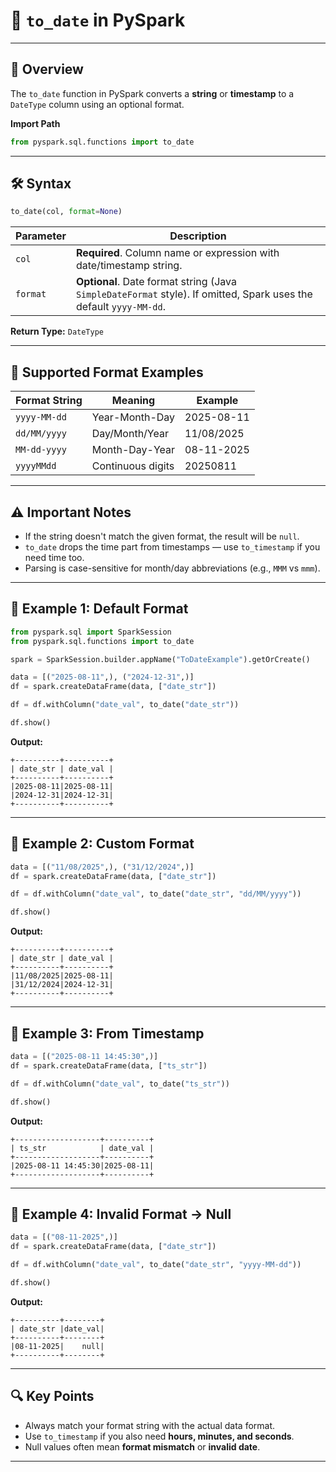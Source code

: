 # 📅 `to_date` in PySpark

---

## 📝 Overview
The `to_date` function in PySpark converts a **string** or **timestamp** to a `DateType` column using an optional format.

**Import Path**
```python
from pyspark.sql.functions import to_date
````

---

## 🛠 Syntax

```python
to_date(col, format=None)
```

| Parameter | Description                                                                                                        |
| --------- | ------------------------------------------------------------------------------------------------------------------ |
| `col`     | **Required**. Column name or expression with date/timestamp string.                                                |
| `format`  | **Optional**. Date format string (Java `SimpleDateFormat` style). If omitted, Spark uses the default `yyyy-MM-dd`. |

**Return Type:**
`DateType`

---

## 📌 Supported Format Examples

| Format String | Meaning           | Example    |
| ------------- | ----------------- | ---------- |
| `yyyy-MM-dd`  | Year-Month-Day    | 2025-08-11 |
| `dd/MM/yyyy`  | Day/Month/Year    | 11/08/2025 |
| `MM-dd-yyyy`  | Month-Day-Year    | 08-11-2025 |
| `yyyyMMdd`    | Continuous digits | 20250811   |

---

## ⚠ Important Notes

* If the string doesn't match the given format, the result will be `null`.
* `to_date` drops the time part from timestamps — use `to_timestamp` if you need time too.
* Parsing is case-sensitive for month/day abbreviations (e.g., `MMM` vs `mmm`).

---

## 🎯 Example 1: Default Format

```python
from pyspark.sql import SparkSession
from pyspark.sql.functions import to_date

spark = SparkSession.builder.appName("ToDateExample").getOrCreate()

data = [("2025-08-11",), ("2024-12-31",)]
df = spark.createDataFrame(data, ["date_str"])

df = df.withColumn("date_val", to_date("date_str"))

df.show()
```

**Output:**

```
+----------+----------+
| date_str | date_val |
+----------+----------+
|2025-08-11|2025-08-11|
|2024-12-31|2024-12-31|
+----------+----------+
```

---

## 🎯 Example 2: Custom Format

```python
data = [("11/08/2025",), ("31/12/2024",)]
df = spark.createDataFrame(data, ["date_str"])

df = df.withColumn("date_val", to_date("date_str", "dd/MM/yyyy"))

df.show()
```

**Output:**

```
+----------+----------+
| date_str | date_val |
+----------+----------+
|11/08/2025|2025-08-11|
|31/12/2024|2024-12-31|
+----------+----------+
```

---

## 🎯 Example 3: From Timestamp

```python
data = [("2025-08-11 14:45:30",)]
df = spark.createDataFrame(data, ["ts_str"])

df = df.withColumn("date_val", to_date("ts_str"))

df.show()
```

**Output:**

```
+-------------------+----------+
| ts_str            | date_val |
+-------------------+----------+
|2025-08-11 14:45:30|2025-08-11|
+-------------------+----------+
```

---

## 🎯 Example 4: Invalid Format → Null

```python
data = [("08-11-2025",)]
df = spark.createDataFrame(data, ["date_str"])

df = df.withColumn("date_val", to_date("date_str", "yyyy-MM-dd"))

df.show()
```

**Output:**

```
+----------+--------+
| date_str |date_val|
+----------+--------+
|08-11-2025|    null|
+----------+--------+
```

---

## 🔍 Key Points

* Always match your format string with the actual data format.
* Use `to_timestamp` if you also need **hours, minutes, and seconds**.
* Null values often mean **format mismatch** or **invalid date**.

---

